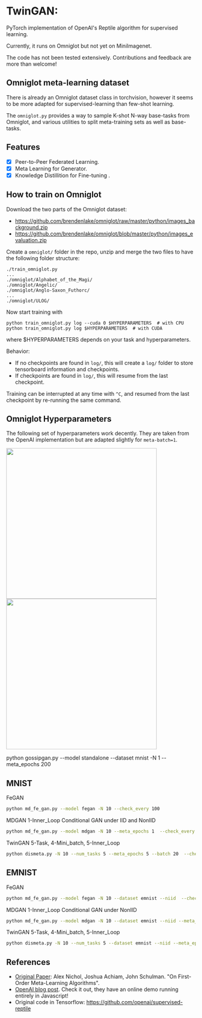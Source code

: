 # TwinGAN: 

PyTorch implementation of OpenAI's Reptile algorithm for supervised learning.

Currently, it runs on Omniglot but not yet on MiniImagenet.

The code  has not been tested extensively. Contributions and feedback are more than welcome!

## Omniglot meta-learning dataset

There is already an Omniglot dataset class in torchvision, however it seems to be more adapted for supervised-learning
than few-shot learning.

The `omniglot.py` provides a way to sample K-shot N-way base-tasks from Omniglot, 
and various utilities to split meta-training sets as well as base-tasks.

## Features

- [x] Peer-to-Peer Federated Learning.
- [x] Meta Learning for Generator. 
- [x] Knowledge Distillition for Fine-tuning .

## How to train on Omniglot

Download the two parts of the Omniglot dataset:
- https://github.com/brendenlake/omniglot/raw/master/python/images_background.zip
- https://github.com/brendenlake/omniglot/blob/master/python/images_evaluation.zip

Create a `omniglot/` folder in the repo, unzip and merge the two files to have the following folder structure:
```
./train_omniglot.py
...
./omniglot/Alphabet_of_the_Magi/
./omniglot/Angelic/
./omniglot/Anglo-Saxon_Futhorc/
...
./omniglot/ULOG/
```

Now start training with
```
python train_omniglot.py log --cuda 0 $HYPERPARAMETERS  # with CPU
python train_omniglot.py log $HYPERPARAMETERS  # with CUDA
```
where $HYPERPARAMETERS depends on your task and hyperparameters.

Behavior:
- If no checkpoints are found in `log/`, this will create a `log/` folder to store tensorboard information and checkpoints.
- If checkpoints are found in `log/`, this will resume from the last checkpoint.

Training can be interrupted at any time with `^C`, and resumed from the last checkpoint by re-running the same command.

## Omniglot Hyperparameters

The following set of hyperparameters work decently. 
They are taken from the OpenAI implementation but are adapted slightly
for `meta-batch=1`.

<img src="https://github.com/gabrielhuang/reptile-pytorch/raw/master/plots/omniglot_train.png" width="400">
<img src="https://github.com/gabrielhuang/reptile-pytorch/raw/master/plots/omniglot_val.png" width="400">

python gossipgan.py --model standalone --dataset mnist -N 1 --meta_epochs 200

## MNIST

FeGAN
```bash
python md_fe_gan.py --model fegan -N 10 --check_every 100
```

MDGAN 1-Inner_Loop Conditional GAN under IID and NonIID
```bash
python md_fe_gan.py --model mdgan -N 10 --meta_epochs 1  --check_every 100 
```

TwinGAN 5-Task, 4-Mini_batch, 5-Inner_Loop  
```bash
python dismeta.py -N 10 --num_tasks 5 --meta_epochs 5 --batch 20  --check_every 100 --condition --meta --ln
```

## EMNIST

FeGAN
```bash
python md_fe_gan.py --model fegan -N 10 --dataset emnist --niid  --check_every 500
```

MDGAN 1-Inner_Loop Conditional GAN under NonIID
```bash
python md_fe_gan.py --model mdgan -N 10 --dataset emnist --niid --meta_epochs 1
```

TwinGAN 5-Task, 4-Mini_batch, 5-Inner_Loop
```bash
python dismeta.py -N 10 --num_tasks 5 --dataset emnist --niid --meta_epochs 5 --batch 20  --check_every 100 --condition --meta --ln
```

## References

- [Original Paper](https://arxiv.org/abs/1803.02999): Alex Nichol, Joshua Achiam, John Schulman. "On First-Order Meta-Learning Algorithms".
- [OpenAI blog post](https://blog.openai.com/reptile/). 
Check it out, they have an online demo running entirely in Javascript!
- Original code in Tensorflow: https://github.com/openai/supervised-reptile
